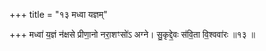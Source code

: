 +++
title = "१३ मध्वा यज्ञम्"

+++
मध्वा॑ य॒ज्ञं न॑क्षसे प्रीणा॒नो नरा॒शꣳसो॑ऽ अग्ने। सु॒कृद्दे॒वः स॑वि॒ता वि॒श्ववा॑रः ॥१३ ॥